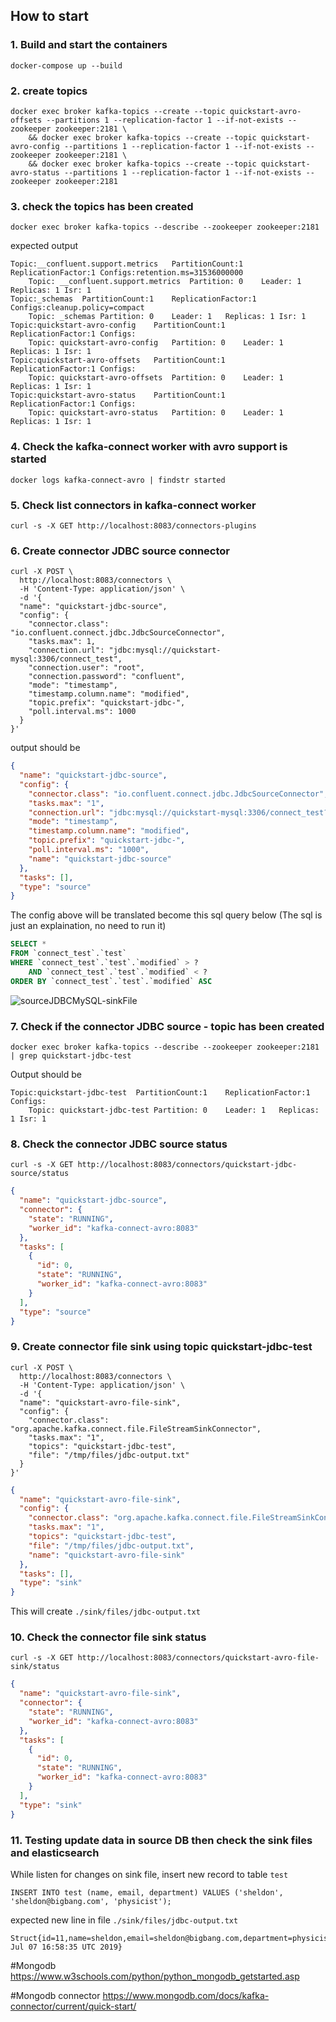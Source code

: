 
## How to start

### 1. Build and start the containers

```
docker-compose up --build
```


### 2. create topics

```
docker exec broker kafka-topics --create --topic quickstart-avro-offsets --partitions 1 --replication-factor 1 --if-not-exists --zookeeper zookeeper:2181 \
	&& docker exec broker kafka-topics --create --topic quickstart-avro-config --partitions 1 --replication-factor 1 --if-not-exists --zookeeper zookeeper:2181 \
	&& docker exec broker kafka-topics --create --topic quickstart-avro-status --partitions 1 --replication-factor 1 --if-not-exists --zookeeper zookeeper:2181
```

### 3. check the topics has been created

```
docker exec broker kafka-topics --describe --zookeeper zookeeper:2181
```

expected output

```
Topic:__confluent.support.metrics	PartitionCount:1	ReplicationFactor:1	Configs:retention.ms=31536000000
	Topic: __confluent.support.metrics	Partition: 0	Leader: 1	Replicas: 1	Isr: 1
Topic:_schemas	PartitionCount:1	ReplicationFactor:1	Configs:cleanup.policy=compact
	Topic: _schemas	Partition: 0	Leader: 1	Replicas: 1	Isr: 1
Topic:quickstart-avro-config	PartitionCount:1	ReplicationFactor:1	Configs:
	Topic: quickstart-avro-config	Partition: 0	Leader: 1	Replicas: 1	Isr: 1
Topic:quickstart-avro-offsets	PartitionCount:1	ReplicationFactor:1	Configs:
	Topic: quickstart-avro-offsets	Partition: 0	Leader: 1	Replicas: 1	Isr: 1
Topic:quickstart-avro-status	PartitionCount:1	ReplicationFactor:1	Configs:
	Topic: quickstart-avro-status	Partition: 0	Leader: 1	Replicas: 1	Isr: 1
```

### 4. Check the kafka-connect worker with avro support is started

```
docker logs kafka-connect-avro | findstr started
```

### 5. Check list connectors in kafka-connect worker

```
curl -s -X GET http://localhost:8083/connectors-plugins
```

### 6. Create connector JDBC source connector

```
curl -X POST \
  http://localhost:8083/connectors \
  -H 'Content-Type: application/json' \
  -d '{
  "name": "quickstart-jdbc-source",
  "config": {
    "connector.class": "io.confluent.connect.jdbc.JdbcSourceConnector",
    "tasks.max": 1,
    "connection.url": "jdbc:mysql://quickstart-mysql:3306/connect_test",
    "connection.user": "root",
    "connection.password": "confluent",
    "mode": "timestamp",
    "timestamp.column.name": "modified",
    "topic.prefix": "quickstart-jdbc-",
    "poll.interval.ms": 1000
  }
}'
```

output should be
```json
{
  "name": "quickstart-jdbc-source",
  "config": {
    "connector.class": "io.confluent.connect.jdbc.JdbcSourceConnector",
    "tasks.max": "1",
    "connection.url": "jdbc:mysql://quickstart-mysql:3306/connect_test?user=root&password=confluent",
    "mode": "timestamp",
    "timestamp.column.name": "modified",
    "topic.prefix": "quickstart-jdbc-",
    "poll.interval.ms": "1000",
    "name": "quickstart-jdbc-source"
  },
  "tasks": [],
  "type": "source"
}
```

The config above will be translated become this sql query below (The sql is just an explaination, no need to run it)

```sql
SELECT * 
FROM `connect_test`.`test` 
WHERE `connect_test`.`test`.`modified` > ? 
	AND `connect_test`.`test`.`modified` < ? 
ORDER BY `connect_test`.`test`.`modified` ASC
```

![sourceJDBCMySQL-sinkFile](https://raw.githubusercontent.com/harryosmar/kafka-connect/master/doc/mysql-db.png)

### 7. Check if the connector JDBC source - topic has been created

```
docker exec broker kafka-topics --describe --zookeeper zookeeper:2181 | grep quickstart-jdbc-test
```

Output should be
```
Topic:quickstart-jdbc-test	PartitionCount:1	ReplicationFactor:1	Configs:
	Topic: quickstart-jdbc-test	Partition: 0	Leader: 1	Replicas: 1	Isr: 1
```

### 8. Check the connector JDBC source status

```
curl -s -X GET http://localhost:8083/connectors/quickstart-jdbc-source/status
```

```json
{
  "name": "quickstart-jdbc-source",
  "connector": {
    "state": "RUNNING",
    "worker_id": "kafka-connect-avro:8083"
  },
  "tasks": [
    {
      "id": 0,
      "state": "RUNNING",
      "worker_id": "kafka-connect-avro:8083"
    }
  ],
  "type": "source"
}
```

### 9. Create connector file sink using topic quickstart-jdbc-test

```
curl -X POST \
  http://localhost:8083/connectors \
  -H 'Content-Type: application/json' \
  -d '{
  "name": "quickstart-avro-file-sink",
  "config": {
    "connector.class": "org.apache.kafka.connect.file.FileStreamSinkConnector",
    "tasks.max": "1",
    "topics": "quickstart-jdbc-test",
    "file": "/tmp/files/jdbc-output.txt"
  }
}'
```

```json
{
  "name": "quickstart-avro-file-sink",
  "config": {
    "connector.class": "org.apache.kafka.connect.file.FileStreamSinkConnector",
    "tasks.max": "1",
    "topics": "quickstart-jdbc-test",
    "file": "/tmp/files/jdbc-output.txt",
    "name": "quickstart-avro-file-sink"
  },
  "tasks": [],
  "type": "sink"
}
```

This will create `./sink/files/jdbc-output.txt`


### 10. Check the connector file sink status

```
curl -s -X GET http://localhost:8083/connectors/quickstart-avro-file-sink/status
```

```json
{
  "name": "quickstart-avro-file-sink",
  "connector": {
    "state": "RUNNING",
    "worker_id": "kafka-connect-avro:8083"
  },
  "tasks": [
    {
      "id": 0,
      "state": "RUNNING",
      "worker_id": "kafka-connect-avro:8083"
    }
  ],
  "type": "sink"
}
```

### 11. Testing update data in source DB then check the sink files and elasticsearch

While listen for changes on sink file, insert new record to table `test` 
```
INSERT INTO test (name, email, department) VALUES ('sheldon', 'sheldon@bigbang.com', 'physicist');
```

expected new line in file `./sink/files/jdbc-output.txt`
```
Struct{id=11,name=sheldon,email=sheldon@bigbang.com,department=physicist,modified=Sun Jul 07 16:58:35 UTC 2019}
```

#Mongodb
https://www.w3schools.com/python/python_mongodb_getstarted.asp

#Mongodb connector
https://www.mongodb.com/docs/kafka-connector/current/quick-start/
